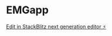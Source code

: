 # EMGapp

[Edit in StackBlitz next generation editor ⚡️](https://stackblitz.com/~/github.com/JMYocupicioR/EMGapp)